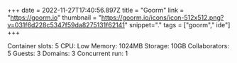 +++
date = 2022-11-27T17:40:56.897Z
title = "Goorm"
link = "https://goorm.io"
thumbnail = "https://goorm.io/icons/icon-512x512.png?v=031f6d228c5347f59da8275131f62141"
snippet="."
tags = ["goorm"," ide"]
+++

Container slots: 5
CPU: Low
Memory: 1024MB
Storage: 10GB
Collaborators: 5
Guests: 3
Domains: 3
Concurrent run: 1
